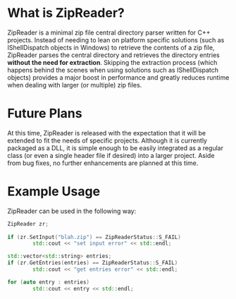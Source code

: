 # What is ZipReader?
ZipReader is a minimal zip file central directory parser written for C++ projects.  Instead of needing to lean on platform specific solutions (such as IShellDispatch objects in Windows) to retrieve the contents of a zip file, ZipReader parses the central directory and retrieves the directory entries __without the need for extraction__.  Skipping the extraction process (which happens behind the scenes when using solutions such as IShellDispatch objects) provides a major boost in performance and greatly reduces runtime when dealing with larger (or multiple) zip files.

# Future Plans
At this time, ZipReader is released with the expectation that it will be extended to fit the needs of specific projects.  Although it is currently packaged as a DLL, it is simple enough to be easily integrated as a regular class (or even a single header file if desired) into a larger project.  Aside from bug fixes, no further enhancements are planned at this time.

# Example Usage
ZipReader can be used in the following way:
```c++
ZipReader zr;
	
if (zr.SetInput("blah.zip") == ZipReaderStatus::S_FAIL)
		std::cout << "set input error" << std::endl;

std::vector<std::string> entries;
if (zr.GetEntries(entries) == ZipReaderStatus::S_FAIL)
		std::cout << "get entries error" << std::endl;

for (auto entry : entries)
		std::cout << entry << std::endl;
```
